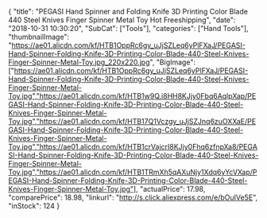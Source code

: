 {
	"title": "PEGASI Hand Spinner and Folding Knife 3D Printing Color Blade 440 Steel Knives Finger Spinner Metal Toy Hot Freeshipping",
	"date": "2018-10-31 10:30:20",
	"SubCat": ["Tools"],
	"categories": ["Hand Tools"],
	"thumbnailImage": "https://ae01.alicdn.com/kf/HTB1OppRc6gy_uJjSZLeq6yPlFXaJ/PEGASI-Hand-Spinner-Folding-Knife-3D-Printing-Color-Blade-440-Steel-Knives-Finger-Spinner-Metal-Toy.jpg_220x220.jpg",
	"BigImage": ["https://ae01.alicdn.com/kf/HTB1OppRc6gy_uJjSZLeq6yPlFXaJ/PEGASI-Hand-Spinner-Folding-Knife-3D-Printing-Color-Blade-440-Steel-Knives-Finger-Spinner-Metal-Toy.jpg","https://ae01.alicdn.com/kf/HTB1w9Q.i8HH8KJjy0Fbq6AqlpXap/PEGASI-Hand-Spinner-Folding-Knife-3D-Printing-Color-Blade-440-Steel-Knives-Finger-Spinner-Metal-Toy.jpg","https://ae01.alicdn.com/kf/HTB17Q1Vczgy_uJjSZJnq6zuOXXaE/PEGASI-Hand-Spinner-Folding-Knife-3D-Printing-Color-Blade-440-Steel-Knives-Finger-Spinner-Metal-Toy.jpg","https://ae01.alicdn.com/kf/HTB1crVajcrI8KJjy0Fhq6zfnpXa8/PEGASI-Hand-Spinner-Folding-Knife-3D-Printing-Color-Blade-440-Steel-Knives-Finger-Spinner-Metal-Toy.jpg","https://ae01.alicdn.com/kf/HTB1TRmXh5qAXuNjy1Xdq6yYcVXap/PEGASI-Hand-Spinner-Folding-Knife-3D-Printing-Color-Blade-440-Steel-Knives-Finger-Spinner-Metal-Toy.jpg"],
	"actualPrice": 17.98,
	"comparePrice": 18.98,
	"linkurl": "http://s.click.aliexpress.com/e/bOuIVe5E",
	"inStock": 124
}
